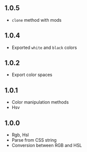 ## 1.0.5

- `clone` method with mods

## 1.0.4

- Exported `white` and `black` colors

## 1.0.2

- Export color spaces

## 1.0.1

- Color manipulation methods
- Hsv

## 1.0.0

- Rgb, Hsl
- Parse from CSS string
- Conversion between RGB and HSL
